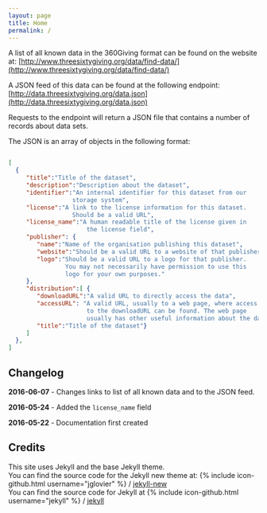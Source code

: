 ```yaml
---
layout: page
title: Home
permalink: /
---
```


A list of all known data in the 360Giving format can be found on the website at: [http://www.threesixtygiving.org/data/find-data/](http://www.threesixtygiving.org/data/find-data/)

A JSON feed of this data can be found at the following endpoint: 
[http://data.threesixtygiving.org/data.json](http://data.threesixtygiving.org/data.json)

Requests to the endpoint will return a JSON file that contains a number of records about data sets.

The JSON is an array of objects in the following format:

~~~json

[
  {
     "title":"Title of the dataset",
     "description":"Description about the dataset",
     "identifier":"An internal identifier for this dataset from our 
                  storage system",
     "license":"A link to the license information for this dataset. 
                  Should be a valid URL",
     "license_name":"A human readable title of the license given in 
                      the license field",
     "publisher": {
        "name":"Name of the organisation publishing this dataset",
        "website":"Should be a valid URL to a website of that publisher",
        "logo":"Should be a valid URL to a logo for that publisher. 
                You may not necessarily have permission to use this 
                logo for your own purposes."
     },
     "distribution":[ {
        "downloadURL":"A valid URL to directly access the data",
        "accessURL": "A valid URL, usually to a web page, where access 
                      to the downloadURL can be found. The web page 
                      usually has other useful information about the data",
        "title":"Title of the dataset"}
     ]
  },
]

~~~

## Changelog

**2016-06-07** - Changes links to list of all known data and to the JSON feed.

**2016-05-24** - Added the `license_name` field

**2016-05-22** - Documentation first created

## Credits
This site uses Jekyll and the base Jekyll theme.  
You can find the source code for the Jekyll new theme at:
{% include icon-github.html username="jglovier" %} /
[jekyll-new](https://github.com/jglovier/jekyll-new)  
You can find the source code for Jekyll at
{% include icon-github.html username="jekyll" %} /
[jekyll](https://github.com/jekyll/jekyll)
